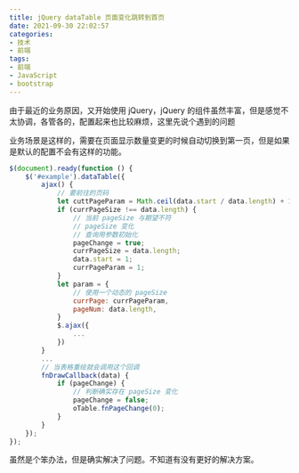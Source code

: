```yaml
---
title: jQuery dataTable 页面变化跳转到首页
date: 2021-09-30 22:02:57
categories:
- 技术
- 前端
tags:
- 前端
- JavaScript
- bootstrap
---
```

由于最近的业务原因，又开始使用 jQuery，jQuery 的组件虽然丰富，但是感觉不太协调，各管各的，配置起来也比较麻烦，这里先说个遇到的问题

业务场景是这样的，需要在页面显示数量变更的时候自动切换到第一页，但是如果是默认的配置不会有这样的功能。

<!--more-->


``` javascript
$(document).ready(function () {
    $('#example').dataTable({
        ajax() {
            // 要前往的页码
            let cuttPageParam = Math.ceil(data.start / data.length) + 1;
            if (currPageSize !== data.length) {
                // 当前 pageSize 与期望不符
                // pageSize 变化
                // 查询用参数初始化
                pageChange = true;
                currPageSize = data.length;
                data.start = 1;
                currPageParam = 1;
            }
            let param = {
                // 使用一个动态的 pageSize
                currPage: currPageParam,
                pageNum: data.length,
            }
            $.ajax({
                ...
            })
        }
        ...
        // 当表格重绘就会调用这个回调
        fnDrawCallback(data) {
            if (pageChange) {
                // 判断确实存在 pageSize 变化
                pageChange = false;
                oTable.fnPageChange(0);
            }
        }
    });
});
```

虽然是个笨办法，但是确实解决了问题。不知道有没有更好的解决方案。
